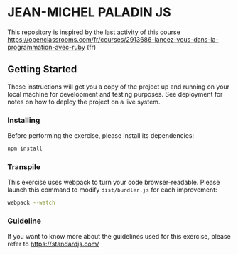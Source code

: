 # JEAN-MICHEL PALADIN JS

This repository is inspired by the last activity of this course https://openclassrooms.com/fr/courses/2913686-lancez-vous-dans-la-programmation-avec-ruby (fr)

## Getting Started

These instructions will get you a copy of the project up and running on your local machine for development and testing purposes. See deployment for notes on how to deploy the project on a live system.

### Installing

Before performing the exercise, please install its dependencies:

```sh
npm install
```

### Transpile

This exercise uses webpack to turn your code browser-readable. Please launch this command to modify `dist/bundler.js` for each improvement:

```sh
webpack --watch
```

### Guideline

If you want to know more about the guidelines used for this exercise, please refer to https://standardjs.com/
